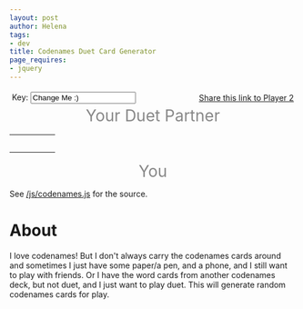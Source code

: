 ```yaml
---
layout: post
author: Helena
tags:
- dev
title: Codenames Duet Card Generator
page_requires:
- jquery
---
```


<style type="text/css">
.post-content td {
	border: 1px solid black;
}
#controls {
    display: flex;
    align-items: center;
    justify-content: space-between;
	padding: 0.3em;
}
.player {
	text-align: center;
	font-size: 200%;
	color: #888;
}
</style>
<div id="controls">
	<label>
		Key:
		<input type="text" id="seed" value="Change Me :)"/>
	</label>
	<a id="p2" href="">Share this link to Player 2</a>
</div>
<div class="player">
	Your Duet Partner
</div>
<table id="card" style="width: 100%">
    <tr>
        <td id="0.0"></td>
        <td id="0.1"></td>
        <td id="0.2"></td>
        <td id="0.3"></td>
        <td id="0.4"></td>
    </tr>
    <tr>
        <td id="1.0"></td>
        <td id="1.1"></td>
        <td id="1.2"></td>
        <td id="1.3"></td>
        <td id="1.4"></td>
    </tr>
    <tr>
        <td id="2.0"></td>
        <td id="2.1"></td>
        <td id="2.2"></td>
        <td id="2.3"></td>
        <td id="2.4"></td>
    </tr>
    <tr>
        <td id="3.0"></td>
        <td id="3.1"></td>
        <td id="3.2"></td>
        <td id="3.3"></td>
        <td id="3.4"></td>
    </tr>
    <tr>
        <td id="4.0"></td>
        <td id="4.1"></td>
        <td id="4.2"></td>
        <td id="4.3"></td>
        <td id="4.4"></td>
    </tr>
</table>
<div class="player">
	You
</div>

<script src="/js/lib.js"></script>
<script src="/js/codenames.js"></script>
See [/js/codenames.js](/js/codenames.js) for the source.

# About

I love codenames! But I don't always carry the codenames cards around and sometimes I just have some paper/a pen, and a phone, and I still want to play with friends. Or I have the word cards from another codenames deck, but not duet, and I just want to play duet. This will generate random codenames cards for play.
